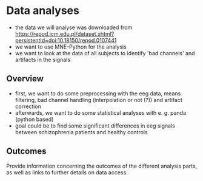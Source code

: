 # Data analyses

- the data we will analyse was downloaded from https://repod.icm.edu.pl/dataset.xhtml?persistentId=doi:10.18150/repod.0107441
- we want to use MNE-Python for the analysis
- we want to look at the data of all subjects to identify 'bad channels' and artifacts in the signals

## Overview

- first, we want to do some preprocessing with the eeg data, means filtering, bad channel handling (interpolation or not (?)) and artifact correction
- afterwards, we want to do some statistical analyses with e. g. panda (python based)
- goal could be to find some significant differences in eeg signals between schizophrenia patients and healthy controls

## Outcomes

Provide information concerning the outcomes of the different analysis parts, as well as links to further
details on data access.
